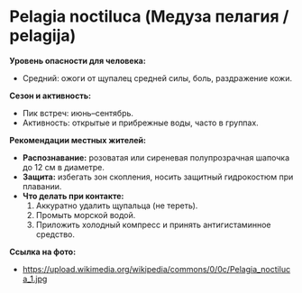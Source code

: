 # Pelagia noctiluca (Медуза пелагия / pelagija)

**Уровень опасности для человека:**
- Средний: ожоги от щупалец средней силы, боль, раздражение кожи.

**Сезон и активность:**
- Пик встреч: июнь–сентябрь.
- Активность: открытые и прибрежные воды, часто в группах.

**Рекомендации местных жителей:**
- **Распознавание:** розоватая или сиреневая полупрозрачная шапочка до 12 см в диаметре.
- **Защита:** избегать зон скопления, носить защитный гидрокостюм при плавании.
- **Что делать при контакте:**
  1. Аккуратно удалить щупальца (не тереть).
  2. Промыть морской водой.
  3. Приложить холодный компресс и принять антигистаминное средство.

**Ссылка на фото:**
- https://upload.wikimedia.org/wikipedia/commons/0/0c/Pelagia_noctiluca_1.jpg

